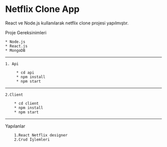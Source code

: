 # Netflix Clone App

React ve Node.js kullanılarak netflix clone projesi yapılmıştır.

Proje Gereksinimleri

    * Node.js
    * React.js
    * MongoDB

---

    1. Api 

         * cd api
         * npm install
         * npm start

---
    2.Client

        * cd client
        * npm install
        * npm start

---
Yapılanlar

        1.React Netflix designer
        2.Crud İşlemleri 
